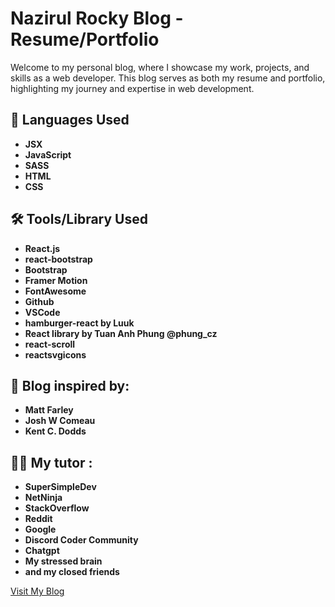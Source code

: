 # Nazirul Rocky Blog - Resume/Portfolio

Welcome to my personal blog, where I showcase my work, projects, and skills as a web developer. This blog serves as both my resume and portfolio, highlighting my journey and expertise in web development.

## 🚀 Languages Used
- **JSX**
- **JavaScript**
- **SASS**
- **HTML**
- **CSS**

## 🛠 Tools/Library Used
- **React.js**
- **react-bootstrap**
- **Bootstrap**
- **Framer Motion**
- **FontAwesome**
- **Github**
- **VSCode**
- **hamburger-react by Luuk**
- **React library by Tuan Anh Phung @phung_cz**
- **react-scroll**
- **reactsvgicons**

## 🙌 Blog inspired by: 
- **Matt Farley**
- **Josh W Comeau**
- **Kent C. Dodds**

## 🧑‍🏫 My tutor :
- **SuperSimpleDev**
- **NetNinja**
- **StackOverflow**
- **Reddit**
- **Google**
- **Discord Coder Community**
- **Chatgpt**
- **My stressed brain**
- **and my closed friends**

[Visit My Blog](https://ongoing(will-update-soon).com)